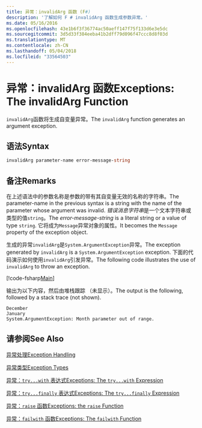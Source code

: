 ```yaml
---
title: 异常：invalidArg 函数 (F#)
description: '了解如何 F # invalidArg 函数生成参数异常。'
ms.date: 05/16/2016
ms.openlocfilehash: 43e1b6f3f36774ac50aeff147f75f133d6e3e5dc
ms.sourcegitcommit: 3d5d33f384eeba41b2dff79d096f47ccc8d8f03d
ms.translationtype: MT
ms.contentlocale: zh-CN
ms.lasthandoff: 05/04/2018
ms.locfileid: "33564503"
---
```

# <a name="exceptions-the-invalidarg-function"></a><span data-ttu-id="62385-103">异常：invalidArg 函数</span><span class="sxs-lookup"><span data-stu-id="62385-103">Exceptions: The invalidArg Function</span></span>

<span data-ttu-id="62385-104">`invalidArg`函数将生成自变量异常。</span><span class="sxs-lookup"><span data-stu-id="62385-104">The `invalidArg` function generates an argument exception.</span></span>


## <a name="syntax"></a><span data-ttu-id="62385-105">语法</span><span class="sxs-lookup"><span data-stu-id="62385-105">Syntax</span></span>

```fsharp
invalidArg parameter-name error-message-string
```

## <a name="remarks"></a><span data-ttu-id="62385-106">备注</span><span class="sxs-lookup"><span data-stu-id="62385-106">Remarks</span></span>
<span data-ttu-id="62385-107">在上述语法中的参数名称是参数的带有其自变量无效的名称的字符串。</span><span class="sxs-lookup"><span data-stu-id="62385-107">The parameter-name in the previous syntax is a string with the name of the parameter whose argument was invalid.</span></span> <span data-ttu-id="62385-108">*错误消息字符串*是一个文本字符串或类型的值`string`。</span><span class="sxs-lookup"><span data-stu-id="62385-108">The *error-message-string* is a literal string or a value of type `string`.</span></span> <span data-ttu-id="62385-109">它将成为`Message`异常对象的属性。</span><span class="sxs-lookup"><span data-stu-id="62385-109">It becomes the `Message` property of the exception object.</span></span>

<span data-ttu-id="62385-110">生成的异常`invalidArg`是`System.ArgumentException`异常。</span><span class="sxs-lookup"><span data-stu-id="62385-110">The exception generated by `invalidArg` is a `System.ArgumentException` exception.</span></span> <span data-ttu-id="62385-111">下面的代码演示如何使用`invalidArg`引发异常。</span><span class="sxs-lookup"><span data-stu-id="62385-111">The following code illustrates the use of `invalidArg` to throw an exception.</span></span>

[!code-fsharp[Main](../../../../samples/snippets/fsharp/lang-ref-2/snippet6101.fs)]

<span data-ttu-id="62385-112">输出为以下内容，然后由堆栈跟踪 （未显示）。</span><span class="sxs-lookup"><span data-stu-id="62385-112">The output is the following, followed by a stack trace (not shown).</span></span>

```
December
January
System.ArgumentException: Month parameter out of range.
```

## <a name="see-also"></a><span data-ttu-id="62385-113">请参阅</span><span class="sxs-lookup"><span data-stu-id="62385-113">See Also</span></span>
[<span data-ttu-id="62385-114">异常处理</span><span class="sxs-lookup"><span data-stu-id="62385-114">Exception Handling</span></span>](index.md)

[<span data-ttu-id="62385-115">异常类型</span><span class="sxs-lookup"><span data-stu-id="62385-115">Exception Types</span></span>](exception-types.md)

[<span data-ttu-id="62385-116">异常：`try...with` 表达式</span><span class="sxs-lookup"><span data-stu-id="62385-116">Exceptions: The `try...with` Expression</span></span>](the-try-with-expression.md)

[<span data-ttu-id="62385-117">异常：`try...finally` 表达式</span><span class="sxs-lookup"><span data-stu-id="62385-117">Exceptions: The `try...finally` Expression</span></span>](the-try-finally-expression.md)

[<span data-ttu-id="62385-118">异常：`raise` 函数</span><span class="sxs-lookup"><span data-stu-id="62385-118">Exceptions: the `raise` Function</span></span>](the-raise-function.md)

[<span data-ttu-id="62385-119">异常：`failwith` 函数</span><span class="sxs-lookup"><span data-stu-id="62385-119">Exceptions: The `failwith` Function</span></span>](the-failwith-function.md)
